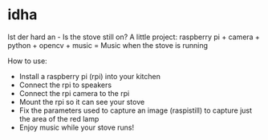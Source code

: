 idha
====

Ist der hard an - Is the stove still on? A little project: raspberry pi + camera + python + opencv + music = Music when the stove is running


How to use:

- Install a raspberry pi (rpi) into your kitchen
- Connect the rpi to speakers
- Connect the rpi camera to the rpi
- Mount the rpi so it can see your stove
- Fix the parameters used to capture an image (raspistill) to capture just the area of the red lamp
- Enjoy music while your stove runs!
